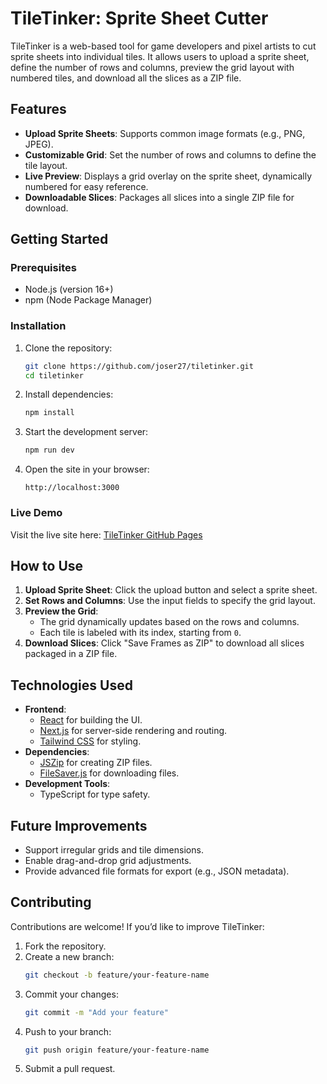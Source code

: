 
# **TileTinker: Sprite Sheet Cutter**

TileTinker is a web-based tool for game developers and pixel artists to cut sprite sheets into individual tiles. It allows users to upload a sprite sheet, define the number of rows and columns, preview the grid layout with numbered tiles, and download all the slices as a ZIP file.

## **Features**

- **Upload Sprite Sheets**: Supports common image formats (e.g., PNG, JPEG).
- **Customizable Grid**: Set the number of rows and columns to define the tile layout.
- **Live Preview**: Displays a grid overlay on the sprite sheet, dynamically numbered for easy reference.
- **Downloadable Slices**: Packages all slices into a single ZIP file for download.

## **Getting Started**

### **Prerequisites**
- Node.js (version 16+)
- npm (Node Package Manager)

### **Installation**
1. Clone the repository:
   ```bash
   git clone https://github.com/joser27/tiletinker.git
   cd tiletinker
   ```
2. Install dependencies:
   ```bash
   npm install
   ```

3. Start the development server:
   ```bash
   npm run dev
   ```

4. Open the site in your browser:
   ```
   http://localhost:3000
   ```

### **Live Demo**
Visit the live site here: [TileTinker GitHub Pages](https://joser27.github.io/TileTinker/)

## **How to Use**
1. **Upload Sprite Sheet**: Click the upload button and select a sprite sheet.
2. **Set Rows and Columns**: Use the input fields to specify the grid layout.
3. **Preview the Grid**:
   - The grid dynamically updates based on the rows and columns.
   - Each tile is labeled with its index, starting from `0`.
4. **Download Slices**: Click "Save Frames as ZIP" to download all slices packaged in a ZIP file.

## **Technologies Used**
- **Frontend**:
  - [React](https://reactjs.org/) for building the UI.
  - [Next.js](https://nextjs.org/) for server-side rendering and routing.
  - [Tailwind CSS](https://tailwindcss.com/) for styling.
- **Dependencies**:
  - [JSZip](https://stuk.github.io/jszip/) for creating ZIP files.
  - [FileSaver.js](https://github.com/eligrey/FileSaver.js/) for downloading files.
- **Development Tools**:
  - TypeScript for type safety.

## **Future Improvements**
- Support irregular grids and tile dimensions.
- Enable drag-and-drop grid adjustments.
- Provide advanced file formats for export (e.g., JSON metadata).

## **Contributing**
Contributions are welcome! If you’d like to improve TileTinker:
1. Fork the repository.
2. Create a new branch:
   ```bash
   git checkout -b feature/your-feature-name
   ```
3. Commit your changes:
   ```bash
   git commit -m "Add your feature"
   ```
4. Push to your branch:
   ```bash
   git push origin feature/your-feature-name
   ```
5. Submit a pull request.
